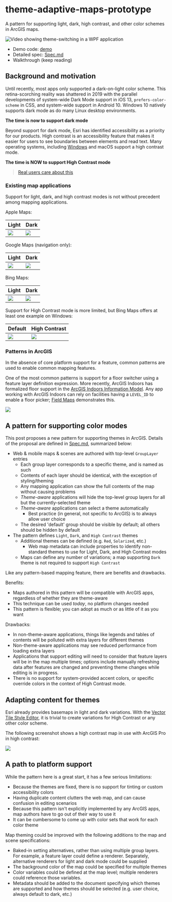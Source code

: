 # theme-adaptive-maps-prototype

A pattern for supporting light, dark, high contrast, and other color schemes in ArcGIS maps.

![Video showing theme-switching in a WPF application](./img/ThemeGif.gif)

* Demo code: [demo](./demo/)
* Detailed spec: [Spec.md](./Spec.md)
* Walkthrough (keep reading)

## Background and motivation

Until recently, most apps only supported a dark-on-light color scheme. This retina-scorching reality was shattered in 2019 with the parallel developments of system-wide Dark Mode support in iOS 13, `prefers-color-scheme` in CSS, and system-wide support in Android 10. Windows 10 natively supports dark mode as do many Linux desktop environments.

**The time is now to support dark mode**

Beyond support for dark mode, Esri has identified accessibility as a priority for our products. High contrast is an accessibility feature that makes it easier for users to see boundaries between elements and read text. Many operating systems, including [Windows](https://support.microsoft.com/en-us/windows/use-high-contrast-mode-in-windows-10-fedc744c-90ac-69df-aed5-c8a90125e696) and macOS support a high contrast mode. 

**The time is NOW to support High Contrast mode**

> [Real users care about this](https://www.reddit.com/r/Blind/comments/5n99av/google_maps_and_high_contrast/)

### Existing map applications

Support for light, dark, and high contrast modes is not without precedent among mapping applications.

Apple Maps:

| Light | Dark |
|---------|---------------|
| ![](./img/apple_light.png) | ![](./img/apple_dark.png) |


Google Maps (navigation only):

| Light | Dark |
|---------|---------------|
| ![](./img/google_light.png) | ![](./img/google_dark.png) |


Bing Maps:

| Light | Dark |
|---------|---------------|
| ![](./img/bing_light.png) | ![](./img/bing_dark.png) |


Support for High Contrast mode is more limited, but Bing Maps offers at least one example on Windows:

| Default | High Contrast |
|---------|---------------|
| ![](./img/bing_nocontrast.png) | ![](./img/bing_highcontrast.png) |

### Patterns in ArcGIS

In the absence of core platform support for a feature, common patterns are used to enable common mapping features.

One of the most common patterns is support for a floor switcher using a feature layer definition expression. More recently, ArcGIS Indoors has formalized floor support in the [ArcGIS Indoors Information Model](https://pro.arcgis.com/en/pro-app/help/data/indoors/arcgis-indoors-information-model.htm). Any app working with ArcGIS Indoors can rely on facilities having a `LEVEL_ID` to enable a floor picker; [Field Maps](https://www.esri.com/arcgis-blog/products/field-maps/field-mobility/whats-new-in-arcgis-field-maps-october-2020-beta-update/) demonstrates this.

![](https://www.esri.com/arcgis-blog/wp-content/uploads/2020/10/Indoors-1.png)

## A pattern for supporting color modes

This post proposes a new pattern for supporting themes in ArcGIS. Details of the proposal are defined in [Spec.md](./Spec.md), summarized below:

* Web & mobile maps & scenes are authored with top-level `GroupLayer` entries
  * Each group layer corresponds to a specific theme, and is named as such
  * Contents of each layer should be identical, with the exception of styling/theming
  * Any mapping application can show the full contents of the map without causing problems
  * *Theme-aware* applications will hide the top-level group layers for all but the currently-selected theme
  * *Theme-aware* applications can select a theme automatically
    * Best practice (in general, not specific to ArcGIS) is to always allow user choice
  * The desired 'default' group should be visible by default; all others should be hidden by default
* The pattern defines `Light`, `Dark`, and `High Contrast` themes
  * Additional themes can be defined (e.g. `Red`, `Solarized`, etc.)
    * Web map metadata can include properties to identify non-standard themes to use for Light, Dark, and High Contrast modes
  * Maps can define any number of variations; a map supporting `Dark` theme is not required to support `High Contrast`

Like any pattern-based mapping feature, there are benefits and drawbacks.

Benefits:

* Maps authored in this pattern will be compatible with ArcGIS apps, regardless of whether they are theme-aware
* This technique can be used _today_, no platform changes needed
* This pattern is flexible; you can adopt as much or as little of it as you want

Drawbacks:

* In non-theme-aware applications, things like legends and tables of contents will be polluted with extra layers for different themes
* Non-theme-aware applications may see reduced performance from loading extra layers
* Applications that support editing will need to consider that feature layers will be in the map multiple times; options include manually refreshing data after features are changed and preventing theme changes while editing is in progress.
* There is no support for system-provided accent colors, or specific override colors in the context of High Contrast mode.

## Adapting content for themes

Esri already provides basemaps in light and dark variations. With the [Vector Tile Style Editor](https://developers.arcgis.com/vector-tile-style-editor/), it is trivial to create variations for High Contrast or any other color scheme.

The following screenshot shows a high contrast map in use with ArcGIS Pro in high contrast:

![](./img/pro_high_contrast.png)

## A path to platform support

While the pattern here is a great start, it has a few serious limitations:

* Because the themes are fixed, there is no support for tinting or custom accessibility colors
* Having duplicate content clutters the web map, and can cause confusion in editing scenarios
* Because this pattern isn't explicitly implemented by any ArcGIS apps, map authors have to go out of their way to use it
* It can be cumbersome to come up with color sets that work for each color theme

Map theming could be improved with the following additions to the map and scene specifications:

* Baked-in setting alternatives, rather than using multiple group layers. For example, a feature layer could define a renderer. Separately, alternative renderers for light and dark mode could be supplied
* The background color of the map could be specified for multiple themes
* Color variables could be defined at the map level; multiple renderers could reference those variables.
* Metadata should be added to the document specifying which themes are supported and how themes should be selected (e.g. user choice, always default to dark, etc.)
